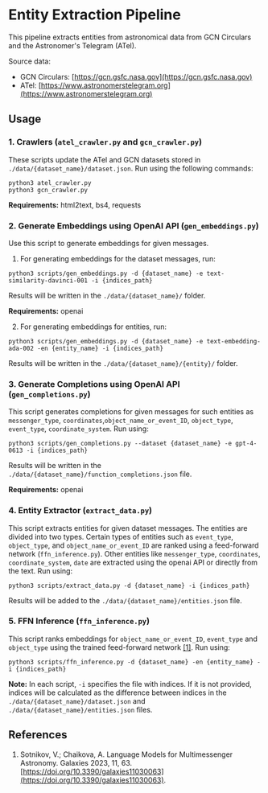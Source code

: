 # Entity Extraction Pipeline
This pipeline extracts entities from astronomical data from GCN Circulars and the Astronomer's Telegram (ATel).

Source data:
- GCN Circulars: [https://gcn.gsfc.nasa.gov](https://gcn.gsfc.nasa.gov)
- ATel: [https://www.astronomerstelegram.org](https://www.astronomerstelegram.org)

## Usage
### 1. Crawlers (`atel_crawler.py` and `gcn_crawler.py`)
These scripts update the ATel and GCN datasets stored in `./data/{dataset_name}/dataset.json`. Run using the following commands:

```
python3 atel_crawler.py
python3 gcn_crawler.py
```

**Requirements:** html2text, bs4, requests

### 2. Generate Embeddings using OpenAI API (`gen_embeddings.py`)
Use this script to generate embeddings for given messages. 

1. For generating embeddings for the dataset messages, run:

```
python3 scripts/gen_embeddings.py -d {dataset_name} -e text-similarity-davinci-001 -i {indices_path}
```
Results will be written in the `./data/{dataset_name}/` folder.

**Requirements:** openai

2. For generating embeddings for entities, run:

```
python3 scripts/gen_embeddings.py -d {dataset_name} -e text-embedding-ada-002 -en {entity_name} -i {indices_path}
```
Results will be written in the `./data/{dataset_name}/{entity}/` folder.

### 3. Generate Completions using OpenAI API (`gen_completions.py`)
This script generates completions for given messages for such entities as `messenger_type`, `coordinates`,`object_name_or_event_ID`, `object_type`, `event_type`, `coordinate_system`. Run using:

```
python3 scripts/gen_completions.py --dataset {dataset_name} -e gpt-4-0613 -i {indices_path}
```

Results will be written in the `./data/{dataset_name}/function_completions.json` file.

**Requirements:** openai

### 4. Entity Extractor (`extract_data.py`)
This script extracts entities for given dataset messages. The entities are divided into two types. Certain types of entities such as `event_type`, `object_type`, and `object_name_or_event_ID` are ranked using a feed-forward network (`ffn_inference.py`). Other entities like `messenger_type`, `coordinates`, `coordinate_system`, `date` are extracted using the openai API or directly from the text. Run using:

```
python3 scripts/extract_data.py -d {dataset_name} -i {indices_path}
```

Results will be added to the `./data/{dataset_name}/entities.json` file.

### 5. FFN Inference (`ffn_inference.py`)
This script ranks embeddings for `object_name_or_event_ID`, `event_type` and `object_type` using the trained feed-forward network [[1]](#1). Run using:

```
python3 scripts/ffn_inference.py -d {dataset_name} -en {entity_name} -i {indices_path}
```

**Note:** In each script, `-i` specifies the file with indices. If it is not provided, indices will be calculated as the difference between indices in the `./data/{dataset_name}/dataset.json` and `./data/{dataset_name}/entities.json` files.

## References
1. Sotnikov, V.; Chaikova, A. Language Models for Multimessenger Astronomy. Galaxies 2023, 11, 63. [https://doi.org/10.3390/galaxies11030063](https://doi.org/10.3390/galaxies11030063).